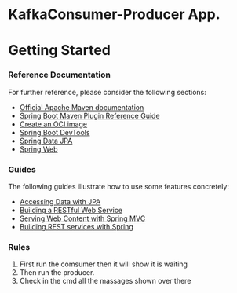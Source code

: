 # KafkaConsumer-Producer App.

# Getting Started

### Reference Documentation

For further reference, please consider the following sections:

- [Official Apache Maven documentation](https://maven.apache.org/guides/index.html)
- [Spring Boot Maven Plugin Reference Guide](https://docs.spring.io/spring-boot/docs/2.7.2/maven-plugin/reference/html/)
- [Create an OCI image](https://docs.spring.io/spring-boot/docs/2.7.2/maven-plugin/reference/html/#build-image)
- [Spring Boot DevTools](https://docs.spring.io/spring-boot/docs/2.7.2/reference/htmlsingle/#using.devtools)
- [Spring Data JPA](https://docs.spring.io/spring-boot/docs/2.7.2/reference/htmlsingle/#data.sql.jpa-and-spring-data)
- [Spring Web](https://docs.spring.io/spring-boot/docs/2.7.2/reference/htmlsingle/#web)

### Guides

The following guides illustrate how to use some features concretely:

- [Accessing Data with JPA](https://spring.io/guides/gs/accessing-data-jpa/)
- [Building a RESTful Web Service](https://spring.io/guides/gs/rest-service/)
- [Serving Web Content with Spring MVC](https://spring.io/guides/gs/serving-web-content/)
- [Building REST services with Spring](https://spring.io/guides/tutorials/rest/)

### Rules

1. First run the comsumer then it will show it is waiting
2. Then run the producer.
3. Check in the cmd all the massages shown over there


